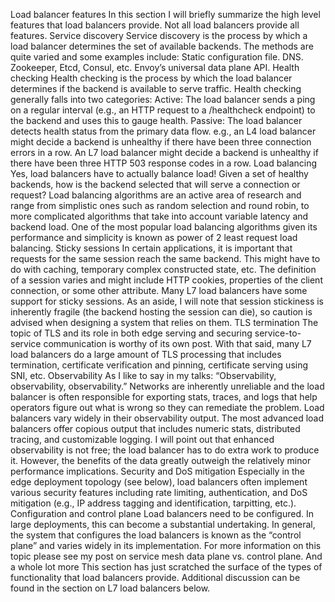 Load balancer features
In this section I will briefly summarize the high level features that load balancers provide. Not all load balancers provide all features.
Service discovery
Service discovery is the process by which a load balancer determines the set of available backends. The methods are quite varied and some examples include:
Static configuration file.
DNS.
Zookeeper, Etcd, Consul, etc.
Envoy’s universal data plane API.
Health checking
Health checking is the process by which the load balancer determines if the backend is available to serve traffic. Health checking generally falls into two categories:
Active: The load balancer sends a ping on a regular interval (e.g., an HTTP request to a /healthcheck endpoint) to the backend and uses this to gauge health.
Passive: The load balancer detects health status from the primary data flow. e.g., an L4 load balancer might decide a backend is unhealthy if there have been three connection errors in a row. An L7 load balancer might decide a backend is unhealthy if there have been three HTTP 503 response codes in a row.
Load balancing
Yes, load balancers have to actually balance load! Given a set of healthy backends, how is the backend selected that will serve a connection or request? Load balancing algorithms are an active area of research and range from simplistic ones such as random selection and round robin, to more complicated algorithms that take into account variable latency and backend load. One of the most popular load balancing algorithms given its performance and simplicity is known as power of 2 least request load balancing.
Sticky sessions
In certain applications, it is important that requests for the same session reach the same backend. This might have to do with caching, temporary complex constructed state, etc. The definition of a session varies and might include HTTP cookies, properties of the client connection, or some other attribute. Many L7 load balancers have some support for sticky sessions. As an aside, I will note that session stickiness is inherently fragile (the backend hosting the session can die), so caution is advised when designing a system that relies on them.
TLS termination
The topic of TLS and its role in both edge serving and securing service-to-service communication is worthy of its own post. With that said, many L7 load balancers do a large amount of TLS processing that includes termination, certificate verification and pinning, certificate serving using SNI, etc.
Observability
As I like to say in my talks: “Observability, observability, observability.” Networks are inherently unreliable and the load balancer is often responsible for exporting stats, traces, and logs that help operators figure out what is wrong so they can remediate the problem. Load balancers vary widely in their observability output. The most advanced load balancers offer copious output that includes numeric stats, distributed tracing, and customizable logging. I will point out that enhanced observability is not free; the load balancer has to do extra work to produce it. However, the benefits of the data greatly outweigh the relatively minor performance implications.
Security and DoS mitigation
Especially in the edge deployment topology (see below), load balancers often implement various security features including rate limiting, authentication, and DoS mitigation (e.g., IP address tagging and identification, tarpitting, etc.).
Configuration and control plane
Load balancers need to be configured. In large deployments, this can become a substantial undertaking. In general, the system that configures the load balancers is known as the “control plane” and varies widely in its implementation. For more information on this topic please see my post on service mesh data plane vs. control plane.
And a whole lot more
This section has just scratched the surface of the types of functionality that load balancers provide. Additional discussion can be found in the section on L7 load balancers below.